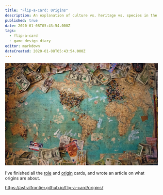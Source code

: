 ```yaml
---
title: "Flip-a-Card: Origins"
description: An explanation of culture vs. heritage vs. species in the game
published: true
date: 2020-01-08T05:43:54.000Z
tags:
  - flip-a-card
  - game design diary
editor: markdown
dateCreated: 2020-01-08T05:43:54.000Z
---
```


![Featured Image](flip-a-card-origins.jpg)

I've finished all the [role](https://astralfrontier.github.io/flip-a-card/tags/role) and [origin](https://astralfrontier.github.io/flip-a-card/tags/origin) cards, and wrote an article on what origins are about.

https://astralfrontier.github.io/flip-a-card/origins/




    